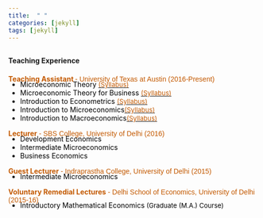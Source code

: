 ```yaml
---
title:  " "
categories: [jekyll]
tags: [jekyll]
---
```


<h4 style="margin-top:30px;" id="working-papers"><strong>Teaching Experience</strong></h4>
<!---<h4><strong><p>University of Texas at Austin</p></strong></h4>-->
<p style="margin-top:20px;"><strong style="color:#C35900">Teaching Assistant </strong> <font face="Arial" color="#C35900"> - University of Texas at Austin (2016-Present) </font></p>

<!---
<br />(<a href="" target="_blank">Course evaluations</a>)</p>
-->
<ul style="margin-top:-20px;">
  <li><font  color="#000000">Microeconomic Theory </font><a href="{{ site.baseurl }}/files/microtheory.pdf" target="_blank"><font size="-1" style="color:#C35900">(Syllabus)</font></a> </li>
  <li><font  color="#000000">Microeconomic Theory for Business </font><a href="{{ site.baseurl }}/files/microtheory_bs.pdf" target="_blank"><font size="-1" style="color:#C35900">(Syllabus)</font></a></li>
  <li><font  color="#000000">Introduction to Econometrics </font><a href="{{ site.baseurl }}/files/metrics.pdf" target="_blank"><font size="-1" style="color:#C35900">(Syllabus)</font></a> </li> 
  <li><font color="#000000">Introduction to Microeconomics</font><a href="{{ site.baseurl }}/files/intromicro.pdf" target="_blank"><font size="-1" style="color:#C35900">(Syllabus)</font></a> </li> 
  <li><font  color="#000000">Introduction to Macroeconomics</font><a href="{{ site.baseurl }}/files/intromacro.pdf" target="_blank"><font size="-1" style="color:#C35900">(Syllabus)</font></a> </li>  
</ul> 

<!---<h4><strong><p style="margin-top:20px;">University of Delhi</p></strong></h4>-->
<p><strong style="color:#C35900">Lecturer</strong><font face="Arial" color="#C35900"> - SBS College, University of Delhi  (2016)</font>  <br> 
 <!---<font size="-1" style="color:#000000;">(Appointed as full-time lecturer at SBSC College, University of Delhi. During this semester, I taught three full-courses in Economics to undergraduate students at the University of Delhi.)</font> --></p>

<!---
<br />(<a href="" target="_blank">Course evaluations</a>)</p>
-->
<ul style="margin-top:-20px;">
  <li><font  color="#000000">Development Economics</font> </li>
  <li><font  color="#000000">Intermediate Microeconomics </font></li>
  <li><font  color="#000000">Business Economics</font></li>
</ul>

<p><strong style="color:#C35900">Guest Lecturer</strong><font face="Arial" color="#C35900"> - Indraprastha College, University of Delhi (2015)</font><br>
<!-- <font size="-1" style="color:#000000;">(Appointed as guest lecturer at IP College, University of Delhi. Under this role, I taught one full-semster course in Intermediate Economics to undergraduate students at the University of Delhi.)</font> --> </p>

<!---
<br />(<a href="" target="_blank">Course evaluations</a>)</p>
-->
<ul style="margin-top:-20px;">
<li><font  color="#000000">Intermediate Microeconomics</font></li>
</ul>

<p><strong style="color:#C35900">Voluntary Remedial Lectures</strong><font face="Arial" color="#C35900"> - Delhi School of Economics, University of Delhi (2015-16)</font> <br>
<!-- <font size="-1" style="color:#000000;">(Prepared and led weekly (informal) remedial lectures for first-year graduate students at Delhi School of Economics (DSE). This was a joint initiative with two other students and in collaboration with the Department of Economics at DSE, to help students from weaker backgrounds.) </font> --> </p>
 
<!---
<br />(<a href="" target="_blank">Course evaluations</a>)</p>
-->
<ul style="margin-top:-20px;">
<li><font  color="#000000">Introductory Mathematical Economics <font size="-1" style="color:#000000;">(Graduate (M.A.) Course)</font> </font></li>
</ul>




